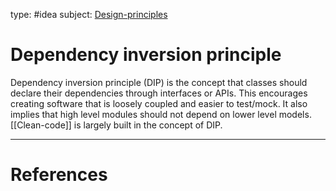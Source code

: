 type: #idea
subject: [Design-principles](Design-principles.md)

# Dependency inversion principle

Dependency inversion principle (DIP) is the concept that classes should declare their dependencies through interfaces or APIs. This encourages creating software that is loosely coupled and easier to test/mock. It also implies that high level modules should not depend on lower level models. [[Clean-code]] is largely built in the concept of DIP.

---
# References
<!-- What references back up this idea -->
